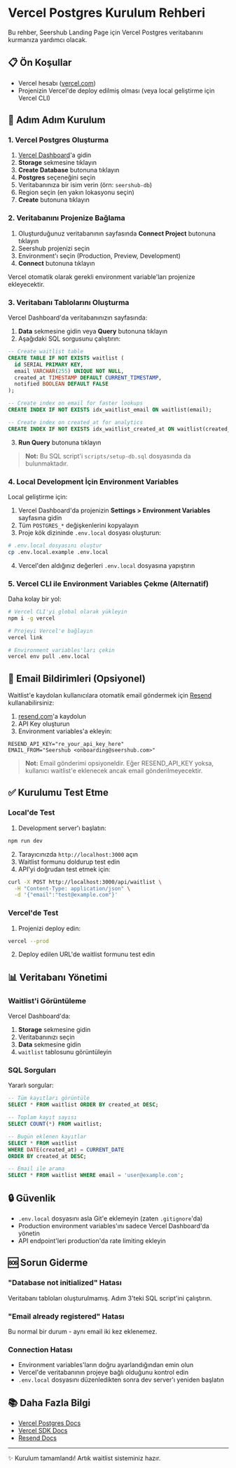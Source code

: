 # Vercel Postgres Kurulum Rehberi

Bu rehber, Seershub Landing Page için Vercel Postgres veritabanını kurmanıza yardımcı olacak.

## 📋 Ön Koşullar

- Vercel hesabı ([vercel.com](https://vercel.com))
- Projenizin Vercel'de deploy edilmiş olması (veya local geliştirme için Vercel CLI)

## 🚀 Adım Adım Kurulum

### 1. Vercel Postgres Oluşturma

1. [Vercel Dashboard](https://vercel.com/dashboard)'a gidin
2. **Storage** sekmesine tıklayın
3. **Create Database** butonuna tıklayın
4. **Postgres** seçeneğini seçin
5. Veritabanınıza bir isim verin (örn: `seershub-db`)
6. Region seçin (en yakın lokasyonu seçin)
7. **Create** butonuna tıklayın

### 2. Veritabanını Projenize Bağlama

1. Oluşturduğunuz veritabanının sayfasında **Connect Project** butonuna tıklayın
2. Seershub projenizi seçin
3. Environment'ı seçin (Production, Preview, Development)
4. **Connect** butonuna tıklayın

Vercel otomatik olarak gerekli environment variable'ları projenize ekleyecektir.

### 3. Veritabanı Tablolarını Oluşturma

Vercel Dashboard'da veritabanınızın sayfasında:

1. **Data** sekmesine gidin veya **Query** butonuna tıklayın
2. Aşağıdaki SQL sorgusunu çalıştırın:

```sql
-- Create waitlist table
CREATE TABLE IF NOT EXISTS waitlist (
  id SERIAL PRIMARY KEY,
  email VARCHAR(255) UNIQUE NOT NULL,
  created_at TIMESTAMP DEFAULT CURRENT_TIMESTAMP,
  notified BOOLEAN DEFAULT FALSE
);

-- Create index on email for faster lookups
CREATE INDEX IF NOT EXISTS idx_waitlist_email ON waitlist(email);

-- Create index on created_at for analytics
CREATE INDEX IF NOT EXISTS idx_waitlist_created_at ON waitlist(created_at);
```

3. **Run Query** butonuna tıklayın

> **Not:** Bu SQL script'i `scripts/setup-db.sql` dosyasında da bulunmaktadır.

### 4. Local Development İçin Environment Variables

Local geliştirme için:

1. Vercel Dashboard'da projenizin **Settings > Environment Variables** sayfasına gidin
2. Tüm `POSTGRES_*` değişkenlerini kopyalayın
3. Proje kök dizininde `.env.local` dosyası oluşturun:

```bash
# .env.local dosyasını oluştur
cp .env.local.example .env.local
```

4. Vercel'den aldığınız değerleri `.env.local` dosyasına yapıştırın

### 5. Vercel CLI ile Environment Variables Çekme (Alternatif)

Daha kolay bir yol:

```bash
# Vercel CLI'yi global olarak yükleyin
npm i -g vercel

# Projeyi Vercel'e bağlayın
vercel link

# Environment variables'ları çekin
vercel env pull .env.local
```

## 📧 Email Bildirimleri (Opsiyonel)

Waitlist'e kaydolan kullanıcılara otomatik email göndermek için [Resend](https://resend.com) kullanabilirsiniz:

1. [resend.com](https://resend.com)'a kaydolun
2. API Key oluşturun
3. Environment variables'a ekleyin:

```env
RESEND_API_KEY="re_your_api_key_here"
EMAIL_FROM="Seershub <onboarding@seershub.com>"
```

> **Not:** Email gönderimi opsiyoneldir. Eğer RESEND_API_KEY yoksa, kullanıcı waitlist'e eklenecek ancak email gönderilmeyecektir.

## ✅ Kurulumu Test Etme

### Local'de Test

1. Development server'ı başlatın:
```bash
npm run dev
```

2. Tarayıcınızda `http://localhost:3000` açın
3. Waitlist formunu doldurup test edin
4. API'yi doğrudan test etmek için:

```bash
curl -X POST http://localhost:3000/api/waitlist \
  -H "Content-Type: application/json" \
  -d '{"email":"test@example.com"}'
```

### Vercel'de Test

1. Projenizi deploy edin:
```bash
vercel --prod
```

2. Deploy edilen URL'de waitlist formunu test edin

## 📊 Veritabanı Yönetimi

### Waitlist'i Görüntüleme

Vercel Dashboard'da:
1. **Storage** sekmesine gidin
2. Veritabanınızı seçin
3. **Data** sekmesine gidin
4. `waitlist` tablosunu görüntüleyin

### SQL Sorguları

Yararlı sorgular:

```sql
-- Tüm kayıtları görüntüle
SELECT * FROM waitlist ORDER BY created_at DESC;

-- Toplam kayıt sayısı
SELECT COUNT(*) FROM waitlist;

-- Bugün eklenen kayıtlar
SELECT * FROM waitlist 
WHERE DATE(created_at) = CURRENT_DATE 
ORDER BY created_at DESC;

-- Email ile arama
SELECT * FROM waitlist WHERE email = 'user@example.com';
```

## 🔒 Güvenlik

- `.env.local` dosyasını asla Git'e eklemeyin (zaten `.gitignore`'da)
- Production environment variables'ını sadece Vercel Dashboard'da yönetin
- API endpoint'leri production'da rate limiting ekleyin

## 🆘 Sorun Giderme

### "Database not initialized" Hatası

Veritabanı tabloları oluşturulmamış. Adım 3'teki SQL script'ini çalıştırın.

### "Email already registered" Hatası

Bu normal bir durum - aynı email iki kez eklenemez.

### Connection Hatası

- Environment variables'ların doğru ayarlandığından emin olun
- Vercel'de veritabanının projeye bağlı olduğunu kontrol edin
- `.env.local` dosyasını düzenledikten sonra dev server'ı yeniden başlatın

## 📚 Daha Fazla Bilgi

- [Vercel Postgres Docs](https://vercel.com/docs/storage/vercel-postgres)
- [Vercel SDK Docs](https://vercel.com/docs/storage/vercel-postgres/sdk)
- [Resend Docs](https://resend.com/docs)

---

✨ Kurulum tamamlandı! Artık waitlist sisteminiz hazır.

